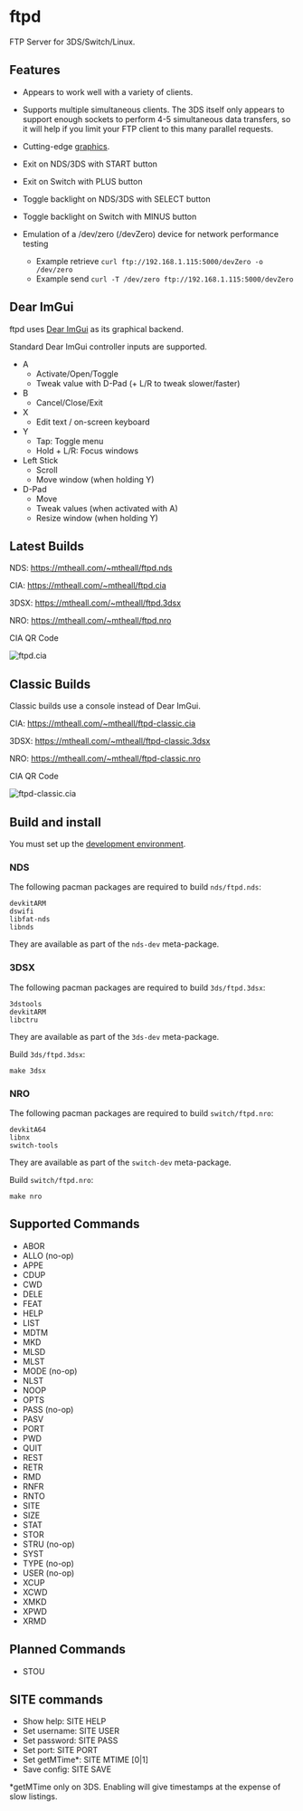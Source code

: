 # ftpd

FTP Server for 3DS/Switch/Linux.

## Features

- Appears to work well with a variety of clients.
- Supports multiple simultaneous clients. The 3DS itself only appears to support enough sockets to perform 4-5 simultaneous data transfers, so it will help if you limit your FTP client to this many parallel requests.
- Cutting-edge [graphics](#dear-imgui).

- Exit on NDS/3DS with START button
- Exit on Switch with PLUS button

- Toggle backlight on NDS/3DS with SELECT button
- Toggle backlight on Switch with MINUS button

- Emulation of a /dev/zero (/devZero) device for network performance testing
  - Example retrieve `curl ftp://192.168.1.115:5000/devZero -o /dev/zero`
  - Example send `curl -T /dev/zero ftp://192.168.1.115:5000/devZero`

## Dear ImGui

ftpd uses [Dear ImGui](https://github.com/ocornut/imgui) as its graphical backend.

Standard Dear ImGui controller inputs are supported.

- A
  - Activate/Open/Toggle
  - Tweak value with D-Pad (+ L/R to tweak slower/faster)
- B
  - Cancel/Close/Exit
- X
  - Edit text / on-screen keyboard
- Y
  - Tap: Toggle menu
  - Hold + L/R: Focus windows
- Left Stick
  - Scroll
  - Move window (when holding Y)
- D-Pad
  - Move
  - Tweak values (when activated with A)
  - Resize window (when holding Y)

## Latest Builds

NDS: https://mtheall.com/~mtheall/ftpd.nds

CIA: https://mtheall.com/~mtheall/ftpd.cia

3DSX: https://mtheall.com/~mtheall/ftpd.3dsx

NRO: https://mtheall.com/~mtheall/ftpd.nro

CIA QR Code

![ftpd.cia](https://github.com/mtheall/ftpd/raw/feature/v3.0.0/ftpd-qr.png)

## Classic Builds

Classic builds use a console instead of Dear ImGui.

CIA: https://mtheall.com/~mtheall/ftpd-classic.cia

3DSX: https://mtheall.com/~mtheall/ftpd-classic.3dsx

NRO: https://mtheall.com/~mtheall/ftpd-classic.nro

CIA QR Code

![ftpd-classic.cia](https://github.com/mtheall/ftpd/raw/feature/v3.0.0/ftpd-classic-qr.png)

## Build and install

You must set up the [development environment](https://devkitpro.org/wiki/Getting_Started).

### NDS

The following pacman packages are required to build `nds/ftpd.nds`:

	devkitARM
	dswifi
	libfat-nds
	libnds

They are available as part of the `nds-dev` meta-package.

### 3DSX

The following pacman packages are required to build `3ds/ftpd.3dsx`:

    3dstools
    devkitARM
    libctru

They are available as part of the `3ds-dev` meta-package.

Build `3ds/ftpd.3dsx`:

    make 3dsx

### NRO

The following pacman packages are required to build `switch/ftpd.nro`:

    devkitA64
    libnx
    switch-tools

They are available as part of the `switch-dev` meta-package.

Build `switch/ftpd.nro`:

    make nro

## Supported Commands

- ABOR
- ALLO (no-op)
- APPE
- CDUP
- CWD
- DELE
- FEAT
- HELP
- LIST
- MDTM
- MKD
- MLSD
- MLST
- MODE (no-op)
- NLST
- NOOP
- OPTS
- PASS (no-op)
- PASV
- PORT
- PWD
- QUIT
- REST
- RETR
- RMD
- RNFR
- RNTO
- SITE
- SIZE
- STAT
- STOR
- STRU (no-op)
- SYST
- TYPE (no-op)
- USER (no-op)
- XCUP
- XCWD
- XMKD
- XPWD
- XRMD

## Planned Commands

- STOU

## SITE commands

- Show help:    SITE HELP
- Set username: SITE USER <NAME>
- Set password: SITE PASS <PASS>
- Set port:     SITE PORT <PORT>
- Set getMTime*: SITE MTIME [0|1]
- Save config:  SITE SAVE

*getMTime only on 3DS. Enabling will give timestamps at the expense of slow listings.
